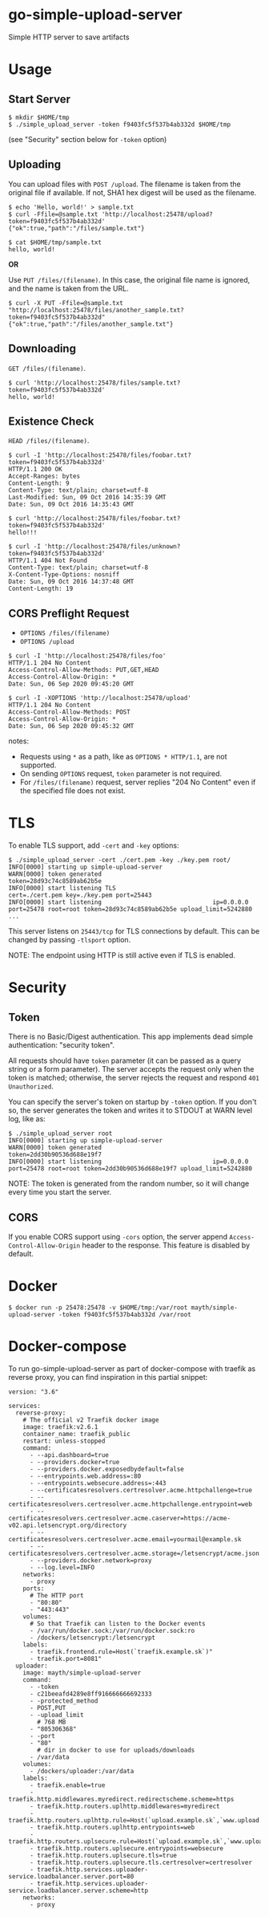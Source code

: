# go-simple-upload-server
Simple HTTP server to save artifacts

# Usage

## Start Server

```
$ mkdir $HOME/tmp
$ ./simple_upload_server -token f9403fc5f537b4ab332d $HOME/tmp
```

(see "Security" section below for `-token` option)

## Uploading

You can upload files with `POST /upload`.
The filename is taken from the original file if available. If not, SHA1 hex digest will be used as the filename.

```
$ echo 'Hello, world!' > sample.txt
$ curl -Ffile=@sample.txt 'http://localhost:25478/upload?token=f9403fc5f537b4ab332d'
{"ok":true,"path":"/files/sample.txt"}
```

```
$ cat $HOME/tmp/sample.txt
hello, world!
```

**OR**

Use `PUT /files/(filename)`.
In this case, the original file name is ignored, and the name is taken from the URL.

```
$ curl -X PUT -Ffile=@sample.txt "http://localhost:25478/files/another_sample.txt?token=f9403fc5f537b4ab332d"
{"ok":true,"path":"/files/another_sample.txt"}
```

## Downloading

`GET /files/(filename)`.

```
$ curl 'http://localhost:25478/files/sample.txt?token=f9403fc5f537b4ab332d'
hello, world!
```

## Existence Check

`HEAD /files/(filename)`.

```
$ curl -I 'http://localhost:25478/files/foobar.txt?token=f9403fc5f537b4ab332d'
HTTP/1.1 200 OK
Accept-Ranges: bytes
Content-Length: 9
Content-Type: text/plain; charset=utf-8
Last-Modified: Sun, 09 Oct 2016 14:35:39 GMT
Date: Sun, 09 Oct 2016 14:35:43 GMT

$ curl 'http://localhost:25478/files/foobar.txt?token=f9403fc5f537b4ab332d'
hello!!!

$ curl -I 'http://localhost:25478/files/unknown?token=f9403fc5f537b4ab332d'
HTTP/1.1 404 Not Found
Content-Type: text/plain; charset=utf-8
X-Content-Type-Options: nosniff
Date: Sun, 09 Oct 2016 14:37:48 GMT
Content-Length: 19
```


## CORS Preflight Request

* `OPTIONS /files/(filename)`
* `OPTIONS /upload`

```
$ curl -I 'http://localhost:25478/files/foo'
HTTP/1.1 204 No Content
Access-Control-Allow-Methods: PUT,GET,HEAD
Access-Control-Allow-Origin: *
Date: Sun, 06 Sep 2020 09:45:20 GMT

$ curl -I -XOPTIONS 'http://localhost:25478/upload'
HTTP/1.1 204 No Content
Access-Control-Allow-Methods: POST
Access-Control-Allow-Origin: *
Date: Sun, 06 Sep 2020 09:45:32 GMT
```

notes:

* Requests using `*` as a path, like as `OPTIONS * HTTP/1.1`, are not supported.
* On sending `OPTIONS` request, `token` parameter is not required.
* For `/files/(filename)` request, server replies "204 No Content" even if the specified file does not exist.


# TLS

To enable TLS support, add `-cert` and `-key` options:

```
$ ./simple_upload_server -cert ./cert.pem -key ./key.pem root/
INFO[0000] starting up simple-upload-server
WARN[0000] token generated                               token=28d93c74c8589ab62b5e
INFO[0000] start listening TLS                           cert=./cert.pem key=./key.pem port=25443
INFO[0000] start listening                               ip=0.0.0.0 port=25478 root=root token=28d93c74c8589ab62b5e upload_limit=5242880
...
```

This server listens on `25443/tcp` for TLS connections by default. This can be changed by passing `-tlsport` option.

NOTE: The endpoint using HTTP is still active even if TLS is enabled.


# Security

## Token

There is no Basic/Digest authentication. This app implements dead simple authentication: "security token".

All requests should have `token` parameter (it can be passed as a query string or a form parameter). The server accepts the request only when the token is matched; otherwise, the server rejects the request and respond `401 Unauthorized`.

You can specify the server's token on startup by `-token` option. If you don't so, the server generates the token and writes it to STDOUT at WARN level log, like as:

```
$ ./simple_upload_server root
INFO[0000] starting up simple-upload-server
WARN[0000] token generated                               token=2dd30b90536d688e19f7
INFO[0000] start listening                               ip=0.0.0.0 port=25478 root=root token=2dd30b90536d688e19f7 upload_limit=5242880
```

NOTE: The token is generated from the random number, so it will change every time you start the server.

## CORS

If you enable CORS support using `-cors` option, the server append `Access-Control-Allow-Origin` header to the response. This feature is disabled by default.

# Docker

```
$ docker run -p 25478:25478 -v $HOME/tmp:/var/root mayth/simple-upload-server -token f9403fc5f537b4ab332d /var/root
```

# Docker-compose

To run go-simple-upload-server as part of docker-compose with traefik as reverse proxy, you can find inspiration in this partial snippet:
```
version: "3.6"

services:
  reverse-proxy:
    # The official v2 Traefik docker image
    image: traefik:v2.6.1
    container_name: traefik_public
    restart: unless-stopped
    command:
      - --api.dashboard=true
      - --providers.docker=true
      - --providers.docker.exposedbydefault=false
      - --entrypoints.web.address=:80
      - --entrypoints.websecure.address=:443
      - --certificatesresolvers.certresolver.acme.httpchallenge=true
      - --certificatesresolvers.certresolver.acme.httpchallenge.entrypoint=web
      - --certificatesresolvers.certresolver.acme.caserver=https://acme-v02.api.letsencrypt.org/directory
      - --certificatesresolvers.certresolver.acme.email=yourmail@example.sk
      - --certificatesresolvers.certresolver.acme.storage=/letsencrypt/acme.json
      - --providers.docker.network=proxy
      - --log.level=INFO
    networks:
      - proxy
    ports:
      # The HTTP port
      - "80:80"
      - "443:443"
    volumes:
      # So that Traefik can listen to the Docker events
      - /var/run/docker.sock:/var/run/docker.sock:ro
      - /dockers/letsencrypt:/letsencrypt
    labels:
      - traefik.frontend.rule=Host(`traefik.example.sk`)"
      - traefik.port=8081"
  uploader:
    image: mayth/simple-upload-server
    command:
      - -token
      - c21beeafd4289e8ff916666666692333
      - -protected_method
      - POST,PUT
      - -upload_limit
        # 768 MB
      - "805306368"
      - -port
      - "80"
        # dir in docker to use for uploads/downloads
      - /var/data
    volumes:
      - /dockers/uploader:/var/data
    labels:
      - traefik.enable=true
      - traefik.http.middlewares.myredirect.redirectscheme.scheme=https
      - traefik.http.routers.uplhttp.middlewares=myredirect
      - traefik.http.routers.uplhttp.rule=Host(`upload.example.sk`,`www.upload.example.sk`)
      - traefik.http.routers.uplhttp.entrypoints=web
      - traefik.http.routers.uplsecure.rule=Host(`upload.example.sk`,`www.upload.example.sk`)
      - traefik.http.routers.uplsecure.entrypoints=websecure
      - traefik.http.routers.uplsecure.tls=true
      - traefik.http.routers.uplsecure.tls.certresolver=certresolver
      - traefik.http.services.uploader-service.loadbalancer.server.port=80
      - traefik.http.services.uploader-service.loadbalancer.server.scheme=http
    networks:
      - proxy
```